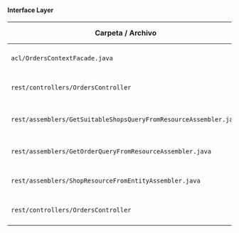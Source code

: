 <h4 id="orders-interface-layer">Interface Layer</h4>

| Carpeta / Archivo    | Propósito | Tipo de recurso |
| -------------------- | --------- | --------------- |
| `acl/OrdersContextFacade.java` | Interface para exponer capacidades de Orders a otros bounded contexts | ACL Facade |
| `rest/controllers/OrdersController` | Interface para exponer capacidades de Orders mediante endpoints REST | REST Controller | 
| `rest/assemblers/GetSuitableShopsQueryFromResourceAssembler.java`  | Convierte un `GetSuitableShopsResource` en un `GetSuitableShopsQuery`  | Resource → Query Assembler |
| `rest/assemblers/GetOrderQueryFromResourceAssembler.java`  | Convierte un `GetOrderResource` en un `GetOrderQuery`  | Resource → Query Assembler |
| `rest/assemblers/ShopResourceFromEntityAssembler.java`  | Convierte un `Shop` en un `ShopResource`  | Entity → Resource Assembler |
| `rest/controllers/OrdersController` | Interface para exponer capacidades de Orders mediante endpoints REST | REST Controller | 
